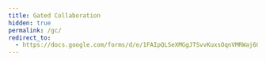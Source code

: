```yaml
---
title: Gated Collaboration
hidden: true
permalink: /gc/
redirect_to:
  - https://docs.google.com/forms/d/e/1FAIpQLSeXMGgJTSvvKuxsOqnVMRWaj60VawPRejH-g7cPufJB56dzUg/viewform?usp=sf_link
---
```

